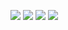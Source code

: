 ![](https://media.tenor.com/zgjSovkHEJoAAAAM/luffy-luffy-gear-5.gif)
![](https://media.tenor.com/cOhgxKZrGqQAAAAM/zoro-one-piece.gif)
![](https://media.tenor.com/q1XJU0nG-JYAAAAM/sanji.gif)
![](https://media.tenor.com/PctOsJQDTfAAAAAM/usopp.gif)
